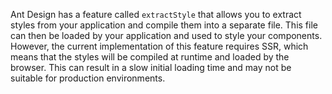 Ant Design has a feature called `extractStyle` that allows you to extract styles from your application and compile them into a separate file. This file can then be loaded by your application and used to style your components. However, the current implementation of this feature requires SSR, which means that the styles will be compiled at runtime and loaded by the browser. This can result in a slow initial loading time and may not be suitable for production environments.
